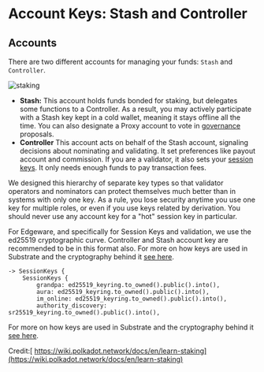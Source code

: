 # Account Keys: Stash and Controller

## Accounts

There are two different accounts for managing your funds: `Stash` and `Controller`.

![staking](https://wiki.polkadot.network/docs/assets/NPoS/staking-keys_stash_controller.png)

* **Stash:** This account holds funds bonded for staking, but delegates some functions to a Controller. As a result, you may actively participate with a Stash key kept in a cold wallet, meaning it stays offline all the time. You can also designate a Proxy account to vote in [governance](https://wiki.polkadot.network/docs/en/learn-governance) proposals.
* **Controller** This account acts on behalf of the Stash account, signaling decisions about nominating and validating. It set preferences like payout account and commission. If you are a validator, it also sets your [session keys](https://wiki.polkadot.network/docs/en/learn-keys#session-keys). It only needs enough funds to pay transaction fees.

We designed this hierarchy of separate key types so that validator operators and nominators can protect themselves much better than in systems with only one key. As a rule, you lose security anytime you use one key for multiple roles, or even if you use keys related by derivation. You should never use any account key for a "hot" session key in particular.

For Edgeware, and specifically for Session Keys and validation, we use the ed25519 cryptographic curve. Controller and Stash account key are recommended to be in this format also. For more on how keys are used in Substrate and the cryptography behind it [see here](https://wiki.polkadot.network/docs/en/learn-keys).

```text
-> SessionKeys {
    SessionKeys {
        grandpa: ed25519_keyring.to_owned().public().into(),
        aura: ed25519_keyring.to_owned().public().into(),
        im_online: ed25519_keyring.to_owned().public().into(),
        authority_discovery: sr25519_keyring.to_owned().public().into(),
```

For more on how keys are used in Substrate and the cryptography behind it [see here](https://wiki.polkadot.network/docs/en/learn-keys).

Credit:[ https://wiki.polkadot.network/docs/en/learn-staking](https://wiki.polkadot.network/docs/en/learn-staking)

